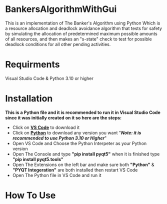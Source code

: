 # BankersAlgorithmWithGui
This is an implementation of The Banker's Algorithm using Python Which is a resource allocation and deadlock avoidance algorithm that tests for safety by simulating the allocation of predetermined maximum possible amounts of all resources, and then makes an "s-state" check to test for possible deadlock conditions for all other pending activities.
# Requirments
Visual Studio Code & Python 3.10 or higher
# Installation
**This is a Python file and it is recommended to run it in Visual Studio Code since it was initially created on it so here are the steps:**
* Click on **[VS Code](https://code.visualstudio.com/Download)** to download it
* Click on **[Python](https://www.python.org/downloads/)** to download any version you want   "***Note: it is recommended to use Python 3.10 or Higher***"
* Open VS Code and Choose the Python Interpeter as your Python version
* Open The Console and type **"pip install pyqt5"** when it is finished type **"pip install pyqt5.tools"**
* Open The Extensions on the left bar and make sure both **"Python"** & **"PYQT Integeration"** are both installed then restart VS Code
* Open The Python file in VS Code and run it 
# How To Use
